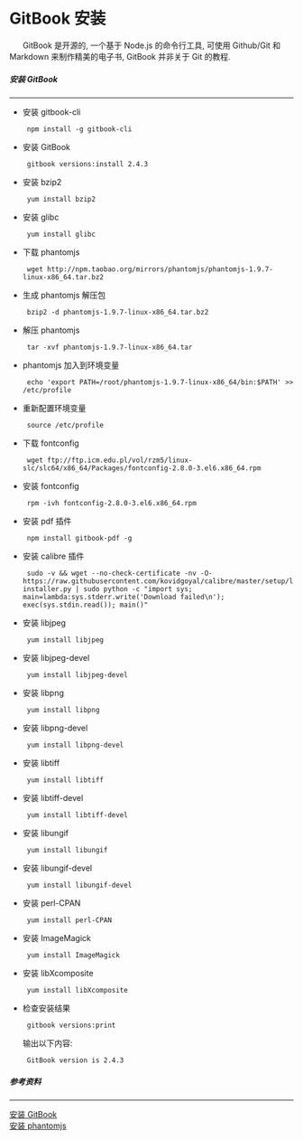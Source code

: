 # GitBook 安装
&nbsp;&nbsp;&nbsp;&nbsp;&nbsp;&nbsp;GitBook 是开源的, 一个基于 Node.js 的命令行工具, 可使用 Github/Git 和 Markdown 来制作精美的电子书, GitBook 并非关于 Git 的教程.
##### 安装 GitBook
---
 - 安装 gitbook-cli

        npm install -g gitbook-cli

 - 安装 GitBook

        gitbook versions:install 2.4.3

 - 安装 bzip2

        yum install bzip2

 - 安装 glibc

        yum install glibc

 - 下载 phantomjs

        wget http://npm.taobao.org/mirrors/phantomjs/phantomjs-1.9.7-linux-x86_64.tar.bz2

 - 生成 phantomjs 解压包

        bzip2 -d phantomjs-1.9.7-linux-x86_64.tar.bz2

 - 解压 phantomjs

        tar -xvf phantomjs-1.9.7-linux-x86_64.tar

 - phantomjs 加入到环境变量

        echo 'export PATH=/root/phantomjs-1.9.7-linux-x86_64/bin:$PATH' >> /etc/profile

 - 重新配置环境变量

        source /etc/profile

 - 下载 fontconfig

        wget ftp://ftp.icm.edu.pl/vol/rzm5/linux-slc/slc64/x86_64/Packages/fontconfig-2.8.0-3.el6.x86_64.rpm

 - 安装 fontconfig

        rpm -ivh fontconfig-2.8.0-3.el6.x86_64.rpm

 - 安装 pdf 插件

        npm install gitbook-pdf -g

 - 安装 calibre 插件

        sudo -v && wget --no-check-certificate -nv -O- https://raw.githubusercontent.com/kovidgoyal/calibre/master/setup/linux-installer.py | sudo python -c "import sys; main=lambda:sys.stderr.write('Download failed\n'); exec(sys.stdin.read()); main()"

 - 安装 libjpeg

        yum install libjpeg

 - 安装 libjpeg-devel

        yum install libjpeg-devel

 - 安装 libpng

        yum install libpng

 - 安装 libpng-devel

        yum install libpng-devel

 - 安装 libtiff

        yum install libtiff

 - 安装 libtiff-devel

        yum install libtiff-devel

 - 安装 libungif

        yum install libungif

 - 安装 libungif-devel

        yum install libungif-devel

 - 安装 perl-CPAN

        yum install perl-CPAN

 - 安装 ImageMagick

        yum install ImageMagick

 - 安装 libXcomposite

        yum install libXcomposite

 - 检查安装结果

        gitbook versions:print

    输出以下内容:

        GitBook version is 2.4.3

##### 参考资料
---
[安装 GitBook](http://www.ttxit.com/thread-25-1-1.html)<br />
[安装 phantomjs](http://www.ttxit.com/thread-32-1-1.html)